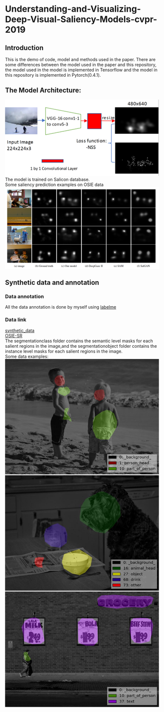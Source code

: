 # Understanding-and-Visualizing-Deep-Visual-Saliency-Models-cvpr-2019
## Introduction
This is the demo of code, model and methods used in the paper.
There are some differences between the model used in the paper and this repository, the model used in the model is implemented in Tensorflow and the model in this repository is implemented in Pytorch(0.4.1).
## The Model Architecture:
![picture](archi.png)
The model is trained on Salicon database.  
Some saliency prediction examples on OSIE data  
![picture](sal_map.png)
## Synthetic data and annotation
### Data annotation
All the data annotation is done by myself using [labelme](https://github.com/wkentaro/labelme)
### Data link
[synthetic_data](https://drive.google.com/drive/folders/1wrdG1O5WgGl_ReoX5VGLKtroCuvzx2tv?usp=sharing)  
[OSIE-SR](https://drive.google.com/open?id=15iWBfNwktSq6KsNtAU1KRn0N3kVSOWHh)  
The segmentationclass folder contains the semantic level masks for each salient regions in the image,and the segmentationobject folder contains the instance level masks for each salient regions in the image.  
Some data examples:  
![picture](se1.jpg) ![picture](se2.jpg) ![picture](se3.jpg)
